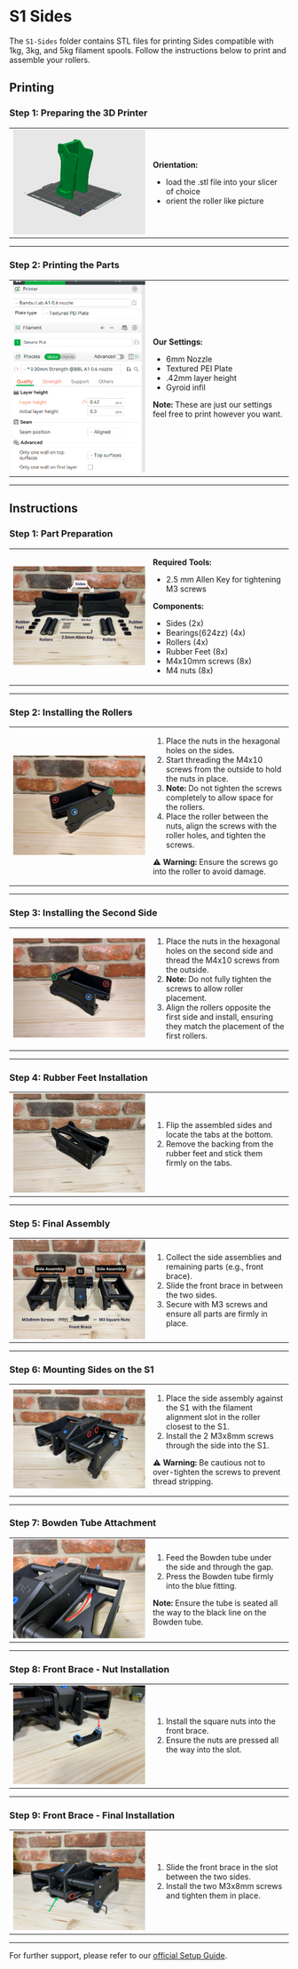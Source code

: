 # S1 Sides

The `S1-Sides` folder contains STL files for printing Sides compatible with 1kg, 3kg, and 5kg filament spools. Follow the instructions below to print and assemble your rollers.

## Printing

### Step 1: Preparing the 3D Printer
<table>
  <tr>
    <td width="50%">
      <img src="./images/Orientation.png" alt="Printing Step 1" width="100%">
    </td>
    <td width="50%">
      <p><strong>Orientation:</strong></p>
      <ul>
        <li>load the .stl file into your slicer of choice</li>
        <li>orient the roller like picture</li>
      </ul>
    </td>
  </tr>
</table>

---

### Step 2: Printing the Parts
<table>
  <tr>
    <td width="50%">
      <img src="./images/Settings.png" alt="Printing Step 2" width="100%">
    </td>
    <td width="50%">
      <p><strong>Our Settings:</strong></p>
      <ul>
        <li>6mm Nozzle</li>
        <li>Textured PEI Plate</li>
        <li>.42mm layer height</li>
        <li>Gyroid infil</li>
      </ul>
      <p><strong>Note:</strong> These are just our settings feel free to print however you want.</p>
    </td>
  </tr>
</table>

---

## Instructions

### Step 1: Part Preparation
<table>
  <tr>
    <td width="50%">
      <img src="./images/2.png" alt="Step 1 Image" width="100%">
    </td>
    <td width="50%">
      <p><strong>Required Tools:</strong></p>
      <ul>
        <li>2.5 mm Allen Key for tightening M3 screws</li>
      </ul>
      <p><strong>Components:</strong></p>
      <ul>
        <li>Sides (2x)</li>
        <li>Bearings(624zz) (4x)</li>
        <li>Rollers (4x)</li>
        <li>Rubber Feet (8x)</li>
        <li>M4x10mm screws (8x)</li>
        <li>M4 nuts (8x)</li>
      </ul>
    </td>
  </tr>
</table>

---

### Step 2: Installing the Rollers
<table>
  <tr>
    <td width="50%">
      <img src="./images/8.png" alt="Step 2 Image" width="100%">
    </td>
    <td width="50%">
      <ol>
        <li>Place the nuts in the hexagonal holes on the sides.</li>
        <li>Start threading the M4x10 screws from the outside to hold the nuts in place.</li>
        <li><strong>Note:</strong> Do not tighten the screws completely to allow space for the rollers.</li>
        <li>Place the roller between the nuts, align the screws with the roller holes, and tighten the screws.</li>
      </ol>
      <p>⚠️ <strong>Warning:</strong> Ensure the screws go into the roller to avoid damage.</p>
    </td>
  </tr>
</table>

---

### Step 3: Installing the Second Side
<table>
  <tr>
    <td width="50%">
      <img src="./images/7.png" alt="Step 3 Image" width="100%">
    </td>
    <td width="50%">
      <ol>
        <li>Place the nuts in the hexagonal holes on the second side and thread the M4x10 screws from the outside.</li>
        <li><strong>Note:</strong> Do not fully tighten the screws to allow roller placement.</li>
        <li>Align the rollers opposite the first side and install, ensuring they match the placement of the first rollers.</li>
      </ol>
    </td>
  </tr>
</table>

---

### Step 4: Rubber Feet Installation
<table>
  <tr>
    <td width="50%">
      <img src="./images/IMG_0267.JPG" alt="Step 4 Image" width="100%">
    </td>
    <td width="50%">
      <ol>
        <li>Flip the assembled sides and locate the tabs at the bottom.</li>
        <li>Remove the backing from the rubber feet and stick them firmly on the tabs.</li>
      </ol>
    </td>
  </tr>
</table>

---

### Step 5: Final Assembly
<table>
  <tr>
    <td width="50%">
      <img src="./images/1.png" alt="Step 5 Image" width="100%">
    </td>
    <td width="50%">
      <ol>
        <li>Collect the side assemblies and remaining parts (e.g., front brace).</li>
        <li>Slide the front brace in between the two sides.</li>
        <li>Secure with M3 screws and ensure all parts are firmly in place.</li>
      </ol>
    </td>
  </tr>
</table>

---

### Step 6: Mounting Sides on the S1
<table>
  <tr>
    <td width="50%">
      <img src="./images/5.png" alt="Step 6 Image" width="100%">
    </td>
    <td width="50%">
      <ol>
        <li>Place the side assembly against the S1 with the filament alignment slot in the roller closest to the S1.</li>
        <li>Install the 2 M3x8mm screws through the side into the S1.</li>
      </ol>
      <p>⚠️ <strong>Warning:</strong> Be cautious not to over-tighten the screws to prevent thread stripping.</p>
    </td>
  </tr>
</table>

---

### Step 7: Bowden Tube Attachment
<table>
  <tr>
    <td width="50%">
      <img src="./images/4.png" alt="Step 7 Image" width="100%">
    </td>
    <td width="50%">
      <ol>
        <li>Feed the Bowden tube under the side and through the gap.</li>
        <li>Press the Bowden tube firmly into the blue fitting.</li>
      </ol>
      <p><strong>Note:</strong> Ensure the tube is seated all the way to the black line on the Bowden tube.</p>
    </td>
  </tr>
</table>

---

### Step 8: Front Brace - Nut Installation
<table>
  <tr>
    <td width="50%">
      <img src="./images/11.png" alt="Step 8 Image" width="100%">
    </td>
    <td width="50%">
      <ol>
        <li>Install the square nuts into the front brace.</li>
        <li>Ensure the nuts are pressed all the way into the slot.</li>
      </ol>
    </td>
  </tr>
</table>

---

### Step 9: Front Brace - Final Installation
<table>
  <tr>
    <td width="50%">
      <img src="./images/3.png" alt="Step 9 Image" width="100%">
    </td>
    <td width="50%">
      <ol>
        <li>Slide the front brace in the slot between the two sides.</li>
        <li>Install the two M3x8mm screws and tighten them in place.</li>
      </ol>
    </td>
  </tr>
</table>

---

For further support, please refer to our [official Setup Guide](https://infinityflow3d.com/blogs/setup-guides/s1-setup-guide).